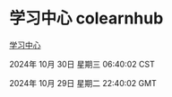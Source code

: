 # 学习中心 colearnhub
[学习中心](http://219.139.197.74:56308/colearnhub/)

2024年 10月 30日 星期三 06:40:02 CST

2024年 10月 29日 星期二 22:40:02 GMT
